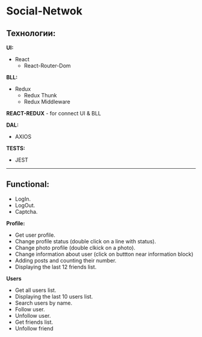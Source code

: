 # Social-Netwok

## **Технологии:**

**UI:**

- React
  - React-Router-Dom

**BLL:**

- Redux
  - Redux Thunk
  - Redux Middleware

**REACT-REDUX** - for connect UI & BLL

**DAL:**

- AXIOS

**TESTS:**

- JEST

---

## Functional:

- LogIn.
- LogOut.
- Captcha.

**Profile:**

- Get user profile.
- Change profile status (double click on a line with status).
- Change photo profile (double clkick on a photo).
- Change information about user (click on buttton near information block)
- Adding posts and counting their number.
- Displaying the last 12 friends list.

**Users**

- Get all users list.
- Displaying the last 10 users list.
- Search users by name.
- Follow user.
- Unfollow user.
- Get friends list.
- Unfollow friend
